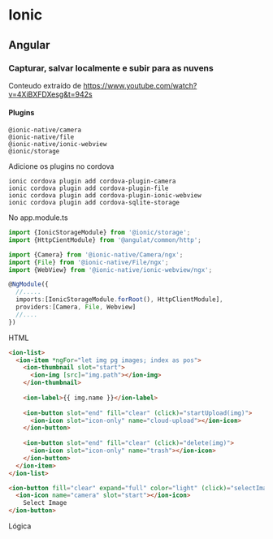 # Ionic 
## Angular

### Capturar, salvar localmente e subir para as nuvens

Conteudo extraído de https://www.youtube.com/watch?v=4XiBXFDXesg&t=942s

#### Plugins
```npm
@ionic-native/camera
@ionic-native/file
@ionic-native/ionic-webview
@ionic/storage
```


Adicione os plugins no cordova
```npm
ionic cordova plugin add cordova-plugin-camera
ionic cordova plugin add cordova-plugin-file
ionic cordova plugin add cordova-plugin-ionic-webview
ionic cordova plugin add cordova-sqlite-storage
```

No app.module.ts
```ts
import {IonicStorageModule} from '@ionic/storage';
import {HttpCientModule} from '@angulat/common/http';

import {Camera} from '@ionic-native/Camera/ngx';
import {File} from '@ionic-native/File/ngx';
import {WebView} from '@ionic-native/ionic-webview/ngx';

@NgModule({
  //.....
  imports:[IonicStorageModule.forRoot(), HttpClientModule],
  providers:[Camera, File, Webview]
  //....
})
```

HTML
```html
<ion-list>
  <ion-item *ngFor="let img pg images; index as pos">
    <ion-thumbnail slot="start">
      <ion-img [src]="img.path"></ion-img>
    </ion-thumbnail>
    
    <ion-label>{{ img.name }}</ion-label>
    
    <ion-button slot="end" fill="clear" (click)="startUpload(img)">
      <ion-icon slot="icon-only" name="cloud-upload"></ion-icon>
    </ion-button>
    
    <ion-button slot="end" fill="clear" (click)="delete(img)">
      <ion-icon slot="icon-only" name="trash"></ion-icon>
    </ion-button>
  </ion-item>
</ion-list>

<ion-button fill="clear" expand="full" color="light" (click)="selectImage()">
  <ion-icon name="camera" slot="start"></ion-icon>
    Select Image
</ion-button>
```

Lógica
```ts

```
  
